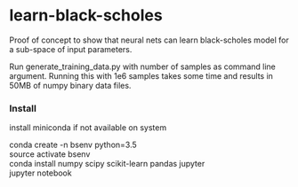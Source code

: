 # learn-black-scholes
Proof of concept to show that neural nets can learn black-scholes model for a sub-space of input parameters.

Run generate_training_data.py with number of samples as command line argument.
Running this with 1e6 samples takes some time and results in 50MB of numpy binary data files.

### Install
install miniconda if not available on system

conda create -n bsenv python=3.5  
source activate bsenv  
conda install numpy scipy scikit-learn pandas jupyter  
jupyter notebook  
